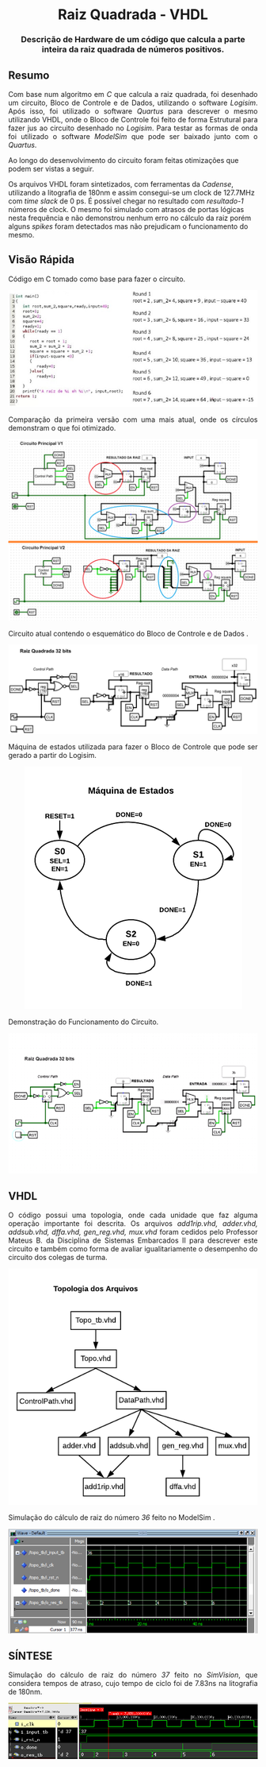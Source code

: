<h1 align="center">Raiz Quadrada - VHDL</h1>
<h3 align="center">Descrição de Hardware de um código que calcula a parte inteira da raiz quadrada de números positivos.</h3>


## Resumo
<p align="justify"> 
<a>Com base num algoritmo em <i>C</i> que calcula a raiz quadrada, foi desenhado um circuito, Bloco de Controle e de Dados, utilizando o software <i>Logisim</i>. Após isso, foi utilizado o software <i>Quartus</i> para descrever o mesmo utilizando VHDL, onde o Bloco de Controle foi feito de forma Estrutural para fazer jus ao circuito desenhado no <i>Logisim</i>. Para testar as formas de onda foi utilizado o software <i>ModelSim</i> que pode ser baixado junto com o <i>Quartus</i>.</a> 

<a> Ao longo do desenvolvimento do circuito foram feitas otimizações que podem ser vistas a seguir. </a>

<a> Os arquivos VHDL foram sintetizados, com ferramentas da <i>Cadense</i>, utilizando a litografia de 180nm e assim consegui-se um clock de 127.7MHz com <i>time slack</i> de 0 ps. É possível chegar no resultado com <i>resultado-1</i> números de clock. O mesmo foi simulado com atrasos de portas lógicas nesta frequência e não demonstrou nenhum erro no cálculo da raiz porém alguns <i>spikes</i> foram detectados mas não prejudicam o funcionamento do mesmo. </a>
</p>


## Visão Rápida

<p align="justify"> 
 <a>Código em C tomado como base para fazer o circuito.</a>
</p>

<p align="center"> 
 <img src="media/codigo_c.jpg" alt="Codigo em C"/>
</p>

<p align="justify"> 
 <a>Comparação da primeira versão com uma mais atual, onde os círculos demonstram o que foi otimizado.</a>
</p>

<p align="center"> 
<img src="media/Otimizacoes.png" alt="Logisim - Otimizações"/>
</p>

<p align="justify"> 
 <a>Circuito atual contendo o esquemático do Bloco de Controle e de Dados .</a>
</p>

<p align="center"> 
<img src="media/Circuito_final.png" alt="Logisim - Circuito Final"/>
</p>

<p align="justify"> 
 <a>Máquina de estados utilizada para fazer o Bloco de Controle que pode ser gerado a partir do Logisim.</a>
</p>

<p align="center"> 
<img src="media/maquina de estados.png" alt="Máquina de Estados"/>
</p>

<p align="justify"> 
 <a>Demonstração do Funcionamento do Circuito.</a>
</p>

<p align="center"> 
  <img src="media/logisim_funcionamento.gif" alt="Funcionamento"/>
</p>  


## VHDL
<p align="justify"> 
 <a>O código possui uma topologia, onde cada unidade que faz alguma operação importante foi descrita. Os arquivos <i>add1rip.vhd, adder.vhd, addsub.vhd, dffa.vhd, gen_reg.vhd, mux.vhd</i> foram cedidos pelo Professor Mateus B. da Disciplina de Sistemas Embarcados II para descrever este circuito e também como forma de avaliar igualitariamente o desempenho do circuito dos colegas de turma.</a>
</p>

<p align="center"> 
<img src="media/topologia_arquivos.png" alt="Topología dos Arquivos"/>
</p>

<p align="justify"> 
 <a>Simulação do cálculo de raiz do número <i>36 </i> feito no ModelSim .</a>
</p>

<p align="center"> 
<img src="media/forma_de_onda.png" alt=" ModelSim - Forma de Onda"/>
</p>

## SÍNTESE
<p align="justify"> 
 <a>Simulação do cálculo de raiz do número <i>37 </i>  feito no <i>SimVision</i>, que considera tempos de atraso, cujo tempo de ciclo foi de 7.83ns na litografia de 180nm.</a>
</p>

<p align="center"> 
<img src="media/forma_onda_7_83ns.png" alt=" SimVision - Forma de Onda"/>
</p>

